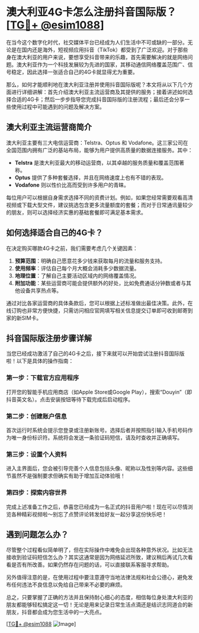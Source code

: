 # 澳大利亚4G卡怎么注册抖音国际版？[[TG💪+ @esim1088](https://t.me/s/esim1088)]

在当今这个数字化时代，社交媒体平台已经成为人们生活中不可或缺的一部分。无论是在国内还是海外，短视频应用抖音（TikTok）都受到了广泛欢迎。对于那些身在澳大利亚的用户来说，要想享受抖音带来的乐趣，首先需要解决的就是网络问题。澳大利亚作为一个科技发展较为先进的国家，其移动通信网络覆盖范围广、信号稳定，因此选择一张适合自己的4G卡就显得尤为重要。

那么，如何才能顺利地在澳大利亚注册并使用抖音国际版呢？本文将从以下几个方面进行详细讲解：首先介绍澳大利亚主流运营商及其提供的服务；接着讲述如何选择合适的4G卡；然后一步步指导您完成抖音国际版的注册流程；最后还会分享一些使用过程中可能遇到的问题及解决方案。

## 澳大利亚主流运营商简介

澳大利亚主要有三大电信运营商：Telstra、Optus 和 Vodafone。这三家公司在全国范围内拥有广泛的基站布局，能够为用户提供高质量的数据连接服务。其中：

- **Telstra** 是澳大利亚最大的移动运营商，以其卓越的服务质量和覆盖范围著称。
- **Optus** 提供了多种套餐选择，并且在网络速度上也有不错的表现。
- **Vodafone** 则以性价比高而受到许多用户的青睐。

每位用户可以根据自身需求选择不同的资费计划。例如，如果您经常需要观看高清视频或下载大型文件，建议挑选包含更多流量额度的套餐；而对于日常通讯量较少的朋友，则可以选择经济实惠的基础套餐即可满足基本需求。

## 如何选择适合自己的4G卡？

在决定购买哪款4G卡之前，我们需要考虑几个关键因素：

1. **预算范围**：明确自己愿意花多少钱来获取每月的流量和服务支持。
2. **使用频率**：评估自己每个月大概会消耗多少数据流量。
3. **地理位置**：了解自己主要活动区域内的网络覆盖情况。
4. **附加功能**：某些运营商可能会提供额外的好处，比如免费通话分钟数或者与其他设备共享热点等。

通过对比各家运营商的具体条款后，您可以根据上述标准做出最佳决策。此外，在线订购也非常方便快捷，只需访问相应官网填写相关信息提交订单即可收到邮寄到家的新SIM卡。

## 抖音国际版注册步骤详解

当您已经成功激活了自己的4G卡之后，接下来就可以开始尝试注册抖音国际版啦！以下是具体的操作指南：

### 第一步：下载官方应用程序
打开您的智能手机应用商店（如Apple Store或Google Play），搜索“Douyin”（即抖音英文名）。点击安装按钮等待下载完成后启动程序。

### 第二步：创建账户信息
首次运行时系统会提示您登录或注册新账号。选择后者并按照指引输入手机号码作为唯一身份标识符。系统将会发送一条验证码短信，请及时查收并正确填写。

### 第三步：设置个人资料
进入主界面后，您会被引导完善个人信息包括头像、昵称以及性别等内容。这些细节虽然不是强制要求但确实有助于增加互动体验哦！

### 第四步：探索内容世界
完成上述准备工作之后，恭喜您已经成为一名正式的抖音用户啦！现在可以尽情浏览各种精彩视频啦～别忘了点赞评论转发给好友一起分享这份快乐吧！

## 遇到问题怎么办？

尽管整个过程看似简单明了，但在实际操作中难免会出现各种意外状况。比如无法接收到验证码短信怎么办？其实这通常是因为网络延迟所致，建议稍后再试几次看看是否有所改善。如果仍然存在问题的话，可以直接联系客服寻求帮助。

另外值得注意的是，在使用过程中要注意遵守当地法律法规和社会公德心，避免发布任何违法不良信息以免给自己带来不必要的麻烦。

总之，只要掌握了正确的方法并且保持耐心细心的态度，相信每位身处澳大利亚的朋友都能够轻松搞定这一切！无论是用来记录日常生活点滴还是结识志同道合的新朋友，抖音都会成为您生活中的一大亮点。

[[TG💪+ @esim1088](https://t.me/s/esim1088) ![Image](https://i.postimg.cc/4NQfJmqS/Snipaste-2025-05-13-00-14-12.png)]